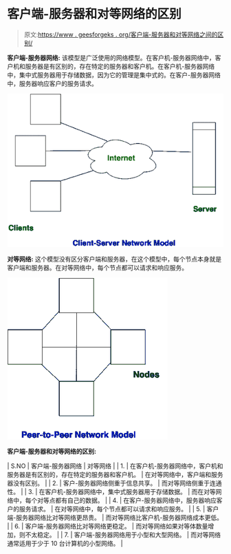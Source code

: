 # 客户端-服务器和对等网络的区别

> 原文:[https://www . geesforgeks . org/客户端-服务器和对等网络之间的区别/](https://www.geeksforgeeks.org/difference-between-client-server-and-peer-to-peer-network/)

**客户端-服务器网络:**
该模型是广泛使用的网络模型。在客户机-服务器网络中，客户机和服务器是有区别的，存在特定的服务器和客户机。在客户机-服务器网络中，集中式服务器用于存储数据，因为它的管理是集中式的。在客户-服务器网络中，服务器响应客户的服务请求。

![](img/90eed1a472a1e2aa899e226d70e36341.png)

**对等网络:**
这个模型没有区分客户端和服务器，在这个模型中，每个节点本身就是客户端和服务器。在对等网络中，每个节点都可以请求和响应服务。

![](img/f5e3fc2d35634239c1054284307be113.png)

**客户端-服务器和对等网络的区别:**

| S.NO | 客户端-服务器网络 | 对等网络 |
| 1. | 在客户机-服务器网络中，客户机和服务器是有区别的，存在特定的服务器和客户机。 | 在对等网络中，客户端和服务器没有区别。 |
| 2. | 客户-服务器网络侧重于信息共享。 | 而对等网络侧重于连通性。 |
| 3. | 在客户机-服务器网络中，集中式服务器用于存储数据。 | 而在对等网络中，每个对等点都有自己的数据。 |
| 4. | 在客户-服务器网络中，服务器响应客户的服务请求。 | 在对等网络中，每个节点都可以请求和响应服务。 |
| 5. | 客户端-服务器网络比对等网络更昂贵。 | 而对等网络比客户机-服务器网络成本更低。 |
| 6. | 客户端-服务器网络比对等网络更稳定。 | 而对等网络如果对等体数量增加，则不太稳定。 |
| 7. | 客户端-服务器网络用于小型和大型网络。 | 而对等网络通常适用于少于 10 台计算机的小型网络。 |